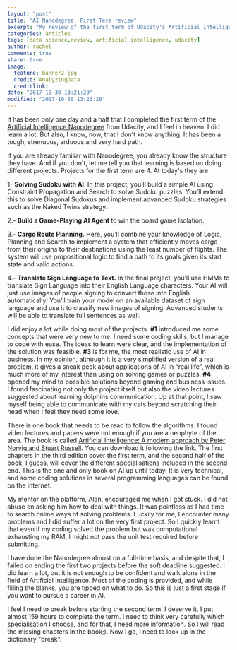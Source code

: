 ```yaml
---
layout: "post"
title: "AI Nanodegree. First Term review"
excerpt: "My review of the first term of Udacity's Artificial Intelligence Nanodegree"
categories: articles
tags: [data science,review, artificial intelligence, udacity]
author: rachel
comments: true
share: true
image:
  feature: banner2.jpg
  credit: AnalyzingData
  creditlink:
date: "2017-10-30 13:21:29"
modified: "2017-10-30 13:21:29"
---
```


It has been only one day and a half that I completed the first term of the [Artificial Intelligence Nanodegree](https://www.udacity.com/ai) from Udacity, and I feel in heaven. I did learn a lot; But also, I know, now, that I don't know anything. It has been a tough, strenuous, arduous and very hard path.

If you are already familiar with Nanodegree, you already know the structure they have. And if you don't, let me tell you that learning is based on doing different projects.
Projects for the first term are 4. At today's they are:

  1- **Solving Sudoku with AI**. In this project, you’ll build a simple AI using Constraint Propagation and Search to solve Sudoku puzzles. You’ll extend this to solve Diagonal Sudokus and implement advanced Sudoku strategies such as the Naked Twins strategy.

  2.- **Build a Game-Playing AI Agent** to win the board game Isolation.

  3.- **Cargo Route Planning.** Here, you’ll combine your knowledge of Logic, Planning and Search to implement a system that efficiently moves cargo from their origins to their destinations using the least number of flights. The system will use propositional logic to find a path to its goals given its start state and valid actions.

  4.- **Translate Sign Language to Text.** In the final project, you’ll use HMMs to translate Sign Language into their English Language characters. Your AI will just use images of people signing to convert those into English automatically! You’ll train your model on an available dataset of sign language and use it to classify new images of signing. Advanced students will be able to translate full sentences as well.

I did enjoy a lot while doing most of the projects. **#1** introduced me some concepts that were very new to me. I need some coding skills, but I manage to code with ease. The ideas to learn were clear, and the implementation of the solution was feasible. **#3** is for me, the most realistic use of AI in business. In my opinion, although it is a very simplified version of a real problem, it gives a sneak peek about applications of AI in "real life", which is much more of my interest than using on solving games or puzzles.
**#4** opened my mind to possible solutions beyond gaming and business issues. I found fascinating not only the project itself but also the video lectures suggested about learning dolphins communication. Up at that point, I saw myself being able to communicate with my cats beyond scratching their head when I feel they need some love.

There is one book that needs to be read to follow the algorithms. I found video lectures and papers were not enough if you are a neophyte of the area.  The book is called [Artificial Intelligence: A modern approach by Peter Norvig and Stuart Russell](https://www.amazon.com/Artificial-Intelligence-Modern-Approach-3rd/dp/0136042597). You can download it following the link. The first chapters in the third edition cover the first term, and the second half of the book, I guess, will cover the different specialisations included in the second end. This is the one and only book on AI up until today. It is very technical, and some coding solutions in several programming languages can be found on the internet.

My mentor on the platform, Alan, encouraged me when I got stuck. I did not abuse on asking him how to deal with things. It was pointless as I had time to search online ways of solving problems. Luckily for me, I encounter many problems and I did suffer a lot on the very first project. So I quickly learnt that even if my coding solved the problem but was computational exhausting my RAM, I might not pass the unit test required before submitting.

I have done the Nanodegree almost on a full-time basis, and despite that, I failed on ending the first two projects before the soft deadline suggested. I did learn a lot, but it is not enough to be confident and walk alone in the field of Artificial Intelligence. Most of the coding is provided, and while filling the blanks, you are tipped on what to do. So this is just a first stage if you want to pursue a career in AI.

I feel I need to break before starting the second term. I deserve it. I put almost 159 hours to complete the term. I need to think very carefully which specialisation I choose, and for that, I need more information. So I will read the missing chapters in the book;). Now I go, I need to look up in the dictionary "break".

